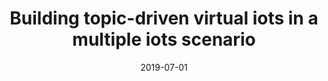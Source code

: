 ---
title: 'Building topic-driven virtual iots in a multiple iots scenario'
collection: publications
permalink: /publication/2019-07-01-Sensors (Switzerland)-Building-topic-driven.md
excerpt: 'P. Lo Giudice, A.  Nocera, D.  Ursino, L.  Virgili'
date: 2019-07-01
venue: 'Sensors (Switzerland)'
link: 'https://doi.org/10.3390/s19132956'
location: 'University of Pavia, Polytechnic University of Marche, University Institute of Architecture of Reggio Calabria'
---